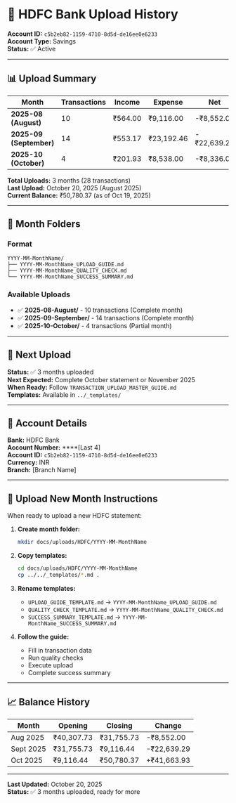# 🏦 HDFC Bank Upload History

**Account ID:** `c5b2eb82-1159-4710-8d5d-de16ee0e6233`  
**Account Type:** Savings  
**Status:** ✅ Active

---

## 📊 Upload Summary

| Month | Transactions | Income | Expense | Net | Status | Documentation |
|-------|--------------|--------|---------|-----|--------|---------------|
| **2025-08 (August)** | 10 | ₹564.00 | ₹9,116.00 | -₹8,552.00 | ✅ | [View](2025-08-August/) |
| **2025-09 (September)** | 14 | ₹553.17 | ₹23,192.46 | -₹22,639.29 | ✅ | [View](2025-09-September/) |
| **2025-10 (October)** | 4 | ₹201.93 | ₹8,538.00 | -₹8,336.07 | ✅ Partial | [View](2025-10-October/) |

**Total Uploads:** 3 months (28 transactions)  
**Last Upload:** October 20, 2025 (August 2025)  
**Current Balance:** ₹50,780.37 (as of Oct 19, 2025)

---

## 📁 Month Folders

### Format
```
YYYY-MM-MonthName/
├── YYYY-MM-MonthName_UPLOAD_GUIDE.md
├── YYYY-MM-MonthName_QUALITY_CHECK.md
└── YYYY-MM-MonthName_SUCCESS_SUMMARY.md
```

### Available Uploads
- ✅ **2025-08-August/** - 10 transactions (Complete month)
- ✅ **2025-09-September/** - 14 transactions (Complete month)  
- ✅ **2025-10-October/** - 4 transactions (Partial month)

---

## 🎯 Next Upload

**Status:** ✅ 3 months uploaded  
**Next Expected:** Complete October statement or November 2025  
**When Ready:** Follow `TRANSACTION_UPLOAD_MASTER_GUIDE.md`  
**Templates:** Available in `../_templates/`

---

## 📝 Account Details

**Bank:** HDFC Bank  
**Account Number:** ****[Last 4]  
**Account ID:** `c5b2eb82-1159-4710-8d5d-de16ee0e6233`  
**Currency:** INR  
**Branch:** [Branch Name]

---

## 🚀 Upload New Month Instructions

When ready to upload a new HDFC statement:

1. **Create month folder:**
   ```bash
   mkdir docs/uploads/HDFC/YYYY-MM-MonthName
   ```

2. **Copy templates:**
   ```bash
   cd docs/uploads/HDFC/YYYY-MM-MonthName
   cp ../../_templates/*.md .
   ```

3. **Rename templates:**
   - `UPLOAD_GUIDE_TEMPLATE.md` → `YYYY-MM-MonthName_UPLOAD_GUIDE.md`
   - `QUALITY_CHECK_TEMPLATE.md` → `YYYY-MM-MonthName_QUALITY_CHECK.md`
   - `SUCCESS_SUMMARY_TEMPLATE.md` → `YYYY-MM-MonthName_SUCCESS_SUMMARY.md`

4. **Follow the guide:**
   - Fill in transaction data
   - Run quality checks
   - Execute upload
   - Complete success summary

---

## 📈 Balance History

| Month | Opening | Closing | Change |
|-------|---------|---------|--------|
| Aug 2025 | ₹40,307.73 | ₹31,755.73 | -₹8,552.00 |
| Sept 2025 | ₹31,755.73 | ₹9,116.44 | -₹22,639.29 |
| Oct 2025 | ₹9,116.44 | ₹50,780.37 | +₹41,663.93 |

---

**Last Updated:** October 20, 2025  
**Status:** ✅ 3 months uploaded, ready for more

